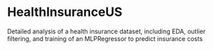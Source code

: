 # HealthInsuranceUS
Detailed analysis of a health insurance dataset, including EDA, outlier filtering, and training of an MLPRegressor to predict insurance costs
